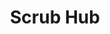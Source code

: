 ---
hackday: 28-cardiff
title: Scrub Hub
summary: Aims to take the pain out of medical careers
thumbnail: scrub_hub.jpg
team:
- George Harris
- Kate King
- Laura Tan
- Prof Rachel Errington
- Brian Sullivan
- Simon Chapman
- Michael Barton
- Hussam Alghamdi
- Noryan Alkadi
- Victoria Fisheleva
about: Django web app with a postgress backend, which uses open source technology,
  integrated maps and GMC user survey data. Describing the working environment in
  all hospitals across the UK.
links:
  presentation: https://cf-my.sharepoint.com/:p:/r/personal/fishelevav_cardiff_ac_uk/Documents/scrubhubpresentation.pptx?d=we0279b0f10bc4420a98f55f168b9e6c6&csf=1&web=1&e=0E2KE3
---